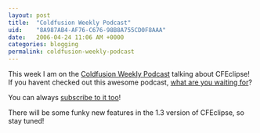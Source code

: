 ```yaml
---
layout: post
title:  "Coldfusion Weekly Podcast"
uid:	"8A987AB4-AF76-C676-98B8A755CD0F8AAA"
date:   2006-04-24 11:06 AM +0000
categories: blogging
permalink: coldfusion-weekly-podcast
---
```

<p>This week I am on the <a href="http://www.coldfusionweekly.com/">Coldfusion Weekly Podcast</a> talking about CFEclipse! If you havent checked out this awesome podcast, <a href="http://media.libsyn.com/media/coldfusionweekly/cfweekly_1.5_final.mp3">what are you waiting for</a>?</p>
<p>You can always <a href="http://phobos.apple.com/WebObjects/MZStore.woa/wa/viewPodcast?id=135268416&amp;s=143441">subscribe to it too</a>!</p>
<p>There will be some funky new features in the 1.3 version of CFEclipse, so stay tuned!</p>
<p>&nbsp;</p>
